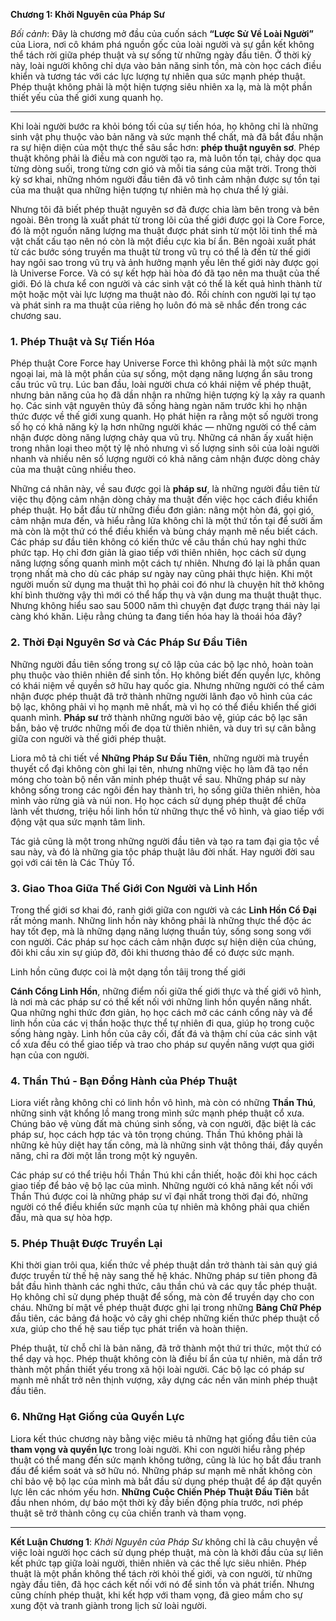 **Chương 1: Khởi Nguyên của Pháp Sư**

*Bối cảnh*: Đây là chương mở đầu của cuốn sách **“Lược Sử Về Loài Người”** của Liora, nơi cô khám phá nguồn gốc của loài người và sự gắn kết không thể tách rời giữa phép thuật và sự sống từ những ngày đầu tiên. Ở thời kỳ này, loài người không chỉ dựa vào bản năng sinh tồn, mà còn học cách điều khiển và tương tác với các lực lượng tự nhiên qua sức mạnh phép thuật. Phép thuật không phải là một hiện tượng siêu nhiên xa lạ, mà là một phần thiết yếu của thế giới xung quanh họ.

---

Khi loài người bước ra khỏi bóng tối của sự tiến hóa, họ không chỉ là những sinh vật phụ thuộc vào bản năng và sức mạnh thể chất, mà đã bắt đầu nhận ra sự hiện diện của một thực thể sâu sắc hơn: **phép thuật nguyên sơ**. Phép thuật không phải là điều mà con người tạo ra, mà luôn tồn tại, chảy dọc qua từng dòng suối, trong từng cơn gió và mỗi tia sáng của mặt trời. Trong thời kỳ sơ khai, những nhóm người đầu tiên đã vô tình cảm nhận được sự tồn tại của ma thuật qua những hiện tượng tự nhiên mà họ chưa thể lý giải. 

Nhưng tôi đã biết phép thuật nguyên sơ đã được chia làm bên trong và bên ngoài. Bên trong là xuất phát từ trong lõi của thế giới được gọi là Core Force, đó là một nguồn năng lượng ma thuật được phát sinh từ một lõi tinh thể mà vật chất cấu tạo nên nó còn là một điều cực kìa bí ẩn. Bên ngoài xuất phát từ các bước sóng truyền ma thuật từ trong vũ trụ có thể là đến từ thế giới hay ngôi sao trong vũ trụ và ảnh hưởng mạnh yếu lên thế giới này được gọi là Universe Force. Và có sự kết hợp hài hòa đó đã tạo nên ma thuật của thế giới. Đó là chưa kể con người và các sinh vật có thể là kết quả hình thành từ một hoặc một vài lực lượng ma thuật nào đó. Rồi chính con người lại tự tạo và phát sinh ra ma thuật của riêng họ luôn đó mà sẽ nhắc đến trong các chương sau.

### **1. Phép Thuật và Sự Tiến Hóa**

Phép thuật Core Force hay Universe Force thì không phải là một sức mạnh ngoại lai, mà là một phần của sự sống, một dạng năng lượng ẩn sâu trong cấu trúc vũ trụ. Lúc ban đầu, loài người chưa có khái niệm về phép thuật, nhưng bản năng của họ đã dần nhận ra những hiện tượng kỳ lạ xảy ra quanh họ. Các sinh vật nguyên thủy đã sống hàng ngàn năm trước khi họ nhận thức được về thế giới xung quanh. Họ phát hiện ra rằng một số người trong số họ có khả năng kỳ lạ hơn những người khác — những người có thể cảm nhận được dòng năng lượng chảy qua vũ trụ. Những cá nhân ấy xuất hiện trong nhân loại theo một tỷ lệ nhỏ nhưng vì số lượng sinh sôi của loài người nhanh và nhiều nên số lượng người có khả năng cảm nhận được dòng chảy của ma thuật cũng nhiều theo.

Những cá nhân này, về sau được gọi là **pháp sư**, là những người đầu tiên từ việc thụ động cảm nhận dòng chảy ma thuật đến việc học cách điều khiển phép thuật. Họ bắt đầu từ những điều đơn giản: nâng một hòn đá, gọi gió, cảm nhận mưa đến, và hiểu rằng lửa không chỉ là một thứ tồn tại để sưởi ấm mà còn là một thứ có thể điều khiển và bùng cháy mạnh mẽ nếu biết cách. Các pháp sư đầu tiên không có kiến thức về câu thần chú hay nghi thức phức tạp. Họ chỉ đơn giản là giao tiếp với thiên nhiên, học cách sử dụng năng lượng sống quanh mình một cách tự nhiên. Nhưng đó lại là phần quan trọng nhất mà cho dù các pháp sư ngày nay cũng phải thực hiện. Khi một người muốn sử dụng ma thuật thì họ phải coi đó như là chuyện hít thở không khí bình thường vậy thì mới có thể hấp thụ và vận dung ma thuật thuật thục. Nhưng không hiểu sao sau 5000 năm thì chuyện đạt được trạng thái này lại càng khó khăn. Liệu rằng chúng ta đang tiến hóa hay là thoái hóa đây?

### **2. Thời Đại Nguyên Sơ và Các Pháp Sư Đầu Tiên**

Những người đầu tiên sống trong sự cô lập của các bộ lạc nhỏ, hoàn toàn phụ thuộc vào thiên nhiên để sinh tồn. Họ không biết đến quyền lực, không có khái niệm về quyền sở hữu hay quốc gia. Nhưng những người có thể cảm nhận được phép thuật đã trở thành những người lãnh đạo vô hình của các bộ lạc, không phải vì họ mạnh mẽ nhất, mà vì họ có thể điều khiển thế giới quanh mình. **Pháp sư** trở thành những người bảo vệ, giúp các bộ lạc săn bắn, bảo vệ trước những mối đe dọa từ thiên nhiên, và duy trì sự cân bằng giữa con người và thế giới phép thuật.

Liora mô tả chi tiết về **Những Pháp Sư Đầu Tiên**, những người mà truyền thuyết cổ đại không còn ghi lại tên, nhưng những việc họ làm đã tạo nền móng cho toàn bộ nền văn minh phép thuật về sau. Những pháp sư này không sống trong các ngôi đền hay thành trì, họ sống giữa thiên nhiên, hòa mình vào rừng già và núi non. Họ học cách sử dụng phép thuật để chữa lành vết thương, triệu hồi linh hồn từ những thực thể vô hình, và giao tiếp với động vật qua sức mạnh tâm linh.

Tác giả cũng là một trong những người đầu tiên và tạo ra tam đại gia tộc về sau này, và đó là những gia tộc pháp thuật lâu đời nhất. Hay người đời sau gọi với cái tên là Các Thủy Tổ.

### **3. Giao Thoa Giữa Thế Giới Con Người và Linh Hồn**

Trong thế giới sơ khai đó, ranh giới giữa con người và các **Linh Hồn Cổ Đại** rất mỏng manh. Những linh hồn này không phải là những thực thể độc ác hay tốt đẹp, mà là những dạng năng lượng thuần túy, sống song song với con người. Các pháp sư học cách cảm nhận được sự hiện diện của chúng, đôi khi cầu xin sự giúp đỡ, đôi khi thương thảo để có được sức mạnh. 

Linh hồn cũng được coi là một dạng tồn tâij trong thế giới

**Cánh Cổng Linh Hồn**, những điểm nối giữa thế giới thực và thế giới vô hình, là nơi mà các pháp sư có thể kết nối với những linh hồn quyền năng nhất. Qua những nghi thức đơn giản, họ học cách mở các cánh cổng này và để linh hồn của các vị thần hoặc thực thể tự nhiên đi qua, giúp họ trong cuộc sống hàng ngày. Linh hồn của cây cối, đất đá và thậm chí của các sinh vật cổ xưa đều có thể giao tiếp và trao cho pháp sư quyền năng vượt qua giới hạn của con người.

### **4. Thần Thú - Bạn Đồng Hành của Phép Thuật**

Liora viết rằng không chỉ có linh hồn vô hình, mà còn có những **Thần Thú**, những sinh vật khổng lồ mang trong mình sức mạnh phép thuật cổ xưa. Chúng bảo vệ vùng đất mà chúng sinh sống, và con người, đặc biệt là các pháp sư, học cách hợp tác và tôn trọng chúng. Thần Thú không phải là những kẻ hủy diệt hay tấn công, mà là những sinh vật thông thái, đầy quyền năng, chỉ ra đời một lần trong một kỷ nguyên.

Các pháp sư có thể triệu hồi Thần Thú khi cần thiết, hoặc đôi khi học cách giao tiếp để bảo vệ bộ lạc của mình. Những người có khả năng kết nối với Thần Thú được coi là những pháp sư vĩ đại nhất trong thời đại đó, những người có thể điều khiển sức mạnh của tự nhiên mà không phải qua chiến đấu, mà qua sự hòa hợp.

### **5. Phép Thuật Được Truyền Lại**

Khi thời gian trôi qua, kiến thức về phép thuật dần trở thành tài sản quý giá được truyền từ thế hệ này sang thế hệ khác. Những pháp sư tiên phong đã bắt đầu hình thành các nghi thức, câu thần chú và các quy tắc phép thuật. Họ không chỉ sử dụng phép thuật để sống, mà còn để truyền dạy cho con cháu. Những bí mật về phép thuật được ghi lại trong những **Bảng Chữ Phép** đầu tiên, các bảng đá hoặc vỏ cây ghi chép những kiến thức phép thuật cổ xưa, giúp cho thế hệ sau tiếp tục phát triển và hoàn thiện.

Phép thuật, từ chỗ chỉ là bản năng, đã trở thành một thứ tri thức, một thứ có thể dạy và học. Phép thuật không còn là điều bí ẩn của tự nhiên, mà dần trở thành một phần thiết yếu trong xã hội loài người. Các bộ lạc có pháp sư mạnh mẽ nhất trở nên thịnh vượng, xây dựng các nền văn minh phép thuật đầu tiên.

### **6. Những Hạt Giống của Quyền Lực**

Liora kết thúc chương này bằng việc miêu tả những hạt giống đầu tiên của **tham vọng và quyền lực** trong loài người. Khi con người hiểu rằng phép thuật có thể mang đến sức mạnh không tưởng, cũng là lúc họ bắt đầu tranh đấu để kiểm soát và sở hữu nó. Những pháp sư mạnh mẽ nhất không còn chỉ bảo vệ bộ lạc của mình mà bắt đầu sử dụng phép thuật để áp đặt quyền lực lên các nhóm yếu hơn. **Những Cuộc Chiến Phép Thuật Đầu Tiên** bắt đầu nhen nhóm, dự báo một thời kỳ đầy biến động phía trước, nơi phép thuật sẽ trở thành công cụ của chiến tranh và tham vọng.

---

**Kết Luận Chương 1**: *Khởi Nguyên của Pháp Sư* không chỉ là câu chuyện về việc loài người học cách sử dụng phép thuật, mà còn là khởi đầu của sự liên kết phức tạp giữa loài người, thiên nhiên và các thế lực siêu nhiên. Phép thuật là một phần không thể tách rời khỏi thế giới, và con người, từ những ngày đầu tiên, đã học cách kết nối với nó để sinh tồn và phát triển. Nhưng cũng chính phép thuật, khi kết hợp với tham vọng, đã gieo mầm cho sự xung đột và tranh giành trong lịch sử loài người.